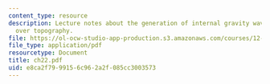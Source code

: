 ```yaml
---
content_type: resource
description: Lecture notes about the generation of internal gravity waves by flow
  over topography.
file: https://ol-ocw-studio-app-production.s3.amazonaws.com/courses/12-820-turbulence-in-the-ocean-and-atmosphere-spring-2007/e8ca2f7999156c962a2f085cc3003573_ch22.pdf
file_type: application/pdf
resourcetype: Document
title: ch22.pdf
uid: e8ca2f79-9915-6c96-2a2f-085cc3003573
---
```

